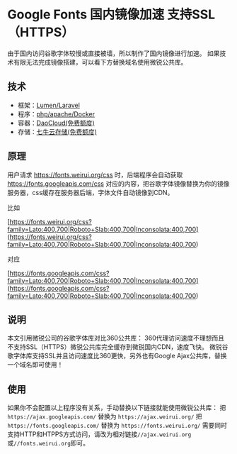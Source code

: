 # Google Fonts 国内镜像加速 支持SSL（HTTPS）

由于国内访问谷歌字体较慢或直接被墙，所以制作了国内镜像进行加速。
如果技术有限无法完成镜像搭建，可以看下方替换域名使用微锐公共库。

## 技术

 * 框架：[Lumen/Laravel](http://lumen.laravel.com/)
 * 程序：[php/apache/Docker](https://github.com/docker-library/docs/tree/master/php)
 * 容器：[DaoCloud(免费额度)](https://daocloud.io/)
 * 存储：[七牛云存储(免费额度)](https://portal.qiniu.com/signup?code=3lhfs5t7zawk2)

## 原理

用户请求 https://fonts.weirui.org/css 时，后端程序会自动获取 https://fonts.googleapis.com/css 对应的内容，把谷歌字体镜像替换为你的镜像服务器，css缓存在服务器后端，字体文件自动镜像到CDN。

比如

[https://fonts.weirui.org/css?family=Lato:400,700|Roboto+Slab:400,700|Inconsolata:400,700]
(https://fonts.weirui.org/css?family=Lato:400,700|Roboto+Slab:400,700|Inconsolata:400,700)

对应

[https://fonts.googleapis.com/css?family=Lato:400,700|Roboto+Slab:400,700|Inconsolata:400,700]
(https://fonts.googleapis.com/css?family=Lato:400,700|Roboto+Slab:400,700|Inconsolata:400,700)

## 说明

本文引用微锐公司的谷歌字体库对比360公共库：
360代理访问速度不理想而且不支持SSL（HTTPS）微锐公共库完全缓存到微锐国内CDN，速度飞快。
微锐谷歌字体库支持SSL并且访问速度比360更快，另外也有Google Ajax公共库，替换一个域名即可使用！

## 使用

如果你不会配置以上程序没有关系，手动替换以下链接就能使用微锐公共库：
把 `https://ajax.googleapis.com/` 替换为 `https://ajax.weirui.org/` 
把 `https://fonts.googleapis.com/` 替换为 `https://fonts.weirui.org/` 
需要同时支持HTTP和HTPPS方式访问，请改为相对链接`//ajax.weirui.org`或`//fonts.weirui.org`即可。
